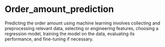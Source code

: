 # Order_amount_prediction
Predicting the order amount using machine learning involves collecting and preprocessing relevant data, selecting or engineering features, choosing a regression model, training the model on the data, evaluating its performance, and fine-tuning if necessary. 
